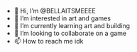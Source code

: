 - 👋 Hi, I’m @BELLAITSMEEEE
- 👀 I’m interested in art and games
- 🌱 I’m currently learning art and building
- 💞️ I’m looking to collaborate on a game
- 📫 How to reach me idk

<!---
BELLAITSMEEEE/BELLAITSMEEEE is a ✨ special ✨ repository because its `README.md` (this file) appears on your GitHub profile.
You can click the Preview link to take a look at your changes.
--->
